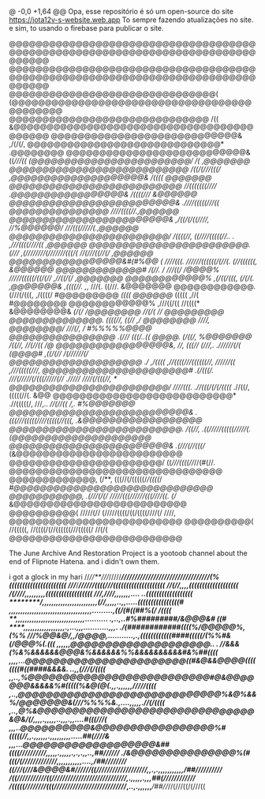@ -0,0 +1,64 @@
Opa, esse repositório é só um open-source do site https://jota12v-s-website.web.app
 To sempre fazendo atualizações no site. e sim, to usando o firebase para publicar o site.

 @@@@@@@@@@@@@@@@@@@@@@@@@@@@@@@@@@@@@@@@@@@@@@@@@@@@@@@@@@@@@@@@@@@@@@@@@@@@@@@@
@@@@@@@@@@@@@@@@@@@@@@@@@@@@@@@@@@@@@@@@@@@@@@@@@@@@@@@@@@@@@@@@@@@@@@@@@@@@@@@@
@@@@@@@@@@@@@@@@@@@@@@@@@@@@@@@(   (@@@@@@@@@@@@@@@@@@@@@@@@@@@@@@@@@@@@@@@@@@@@
@@@@@@@@@@@@@@@@@@@@@@@@@@@@@@  /((  &@@@@@@@@@@@@@@@@@@@@@@@@@@@@@@@@@@@@@@@@@@
@@@@@@@@@@@@@@@@@@@@@@@@@@@@& ,/(/(/,  @@@@@@@@@@@@@@@@@@@@@@@@@@@@@*  .@@@@@@@@
@@@@@@@@@@@@@@@@@@@@@@@@@@@&  ((*///((  (@@@@@@@@@@@@@@@@@@@@@@@@/  */( ,@@@@@@@
@@@@@@@@@@@@@@@@@@@@@@@@@@@ /((/(///(((/ ,@@@@@@@@@@@@@@@@@@@@&   /((((  @@@@@@@
@@@@@@@@@@@@@@@@@@@@@@@@@@  //(((((((//// .@@@@@@@@@@@@@@@@@&  */((((/// &@@@@@@
@@@@@@@@@@@@@@@@@@@@@@@@@& .////(((((///((  @@@@@@@@@@@@@@@  ///*/((((//.,@@@@@@
@@@@@@@@@@@@@@@@@@@@@@@@& ,/((/(/((////*,       //%@@@@@@/ *///(((/////(.,@@@@@@
@@@@@@@@@@@@@@@@@@@@@@@@/ /((((//,    ((////(((((//*..  . ,///((((////(( ,@@@@@@
@@@@@@@@@@@@@@@@@@@@@@@@. (///   ,(////////(///////(((/(*  *//(///((//(/ ,@@@@@@
@@@@@@@@@@@@@@@@@&#(#%@@ *(*  ////(((.   *//////((((((/(//(.  (//((((((, &@@@@@@
@@@@@@@@@@@@@#   /(//*.  /  ///((/  /@@@@%  /////(((((/((/(//  ,//((/(/ ,@@@@@@@
@@@@@@@@@@@@% ,(/((/(((,   (/(/(. ,@@@@@@@& ,((((//.  ,*,  ///(. ((///. &@@@@@@@
@@@@@@@@@@@@. (///(/(((, ,/((((/ #@@@@@@@@@ *((((* *@@@@@@* ((((( ,//( #@@@@@@@@
@@@@@@@@@@@@% ,///((/((  //((((* &@@@@@@@@& *(/(/ /@@@@@@@@ //(/(  //  @@@@@@@@@
@@@@@@@@@@@@@@. ((((//, *((// ,/  @@@@@@@@  ////, @@@@@@@@/ ///(/, /  #%%%%%@@@@
@@@@@@@@@@@@@@@@  .(/// *(((/..((   @@@@.  (/((/, %@@@@@@@  /((//,   //(//((  /@
@@@@@@@@@@@@@@@@@&,  //, (((//  (///,. .//////(/(  (@@@@# ,((/(//*  /(//////(/  
@@@@@@@@@@@@@@@@@@@@* ./ ,/((((  ,//((((///((((((//,     //////(( ,///(((((///, 
@@@@@@@@@@@@@@@@@@@@@@#   .(/(((/. ///(/////(/(((/////(// ./////  ////(/(((//, *
@@@@@@@@@@@@@@@@@@@@@@@@/   ////(((.  .//(((/(/(/((((*  .//((/,  (((((//(.   &@@
@@@@@@@@@@@@@@@@@@@@@@@@@@@* .//(((((/,     ///,..   *//(//((  /,.     #%@@@@@@@
@@@@@@@@@@@@@@@@@@@@@@@@@@@& .   (((///(((((////(((((//(((, .&@@@@@@@@@@@@@@@@@@
@@@@@@@@@@@@@@@@@@@@@@@@@@. /((//,  .((/////(((((/////(.  (@@@@@@@@@@@@@@@@@@@@@
@@@@@@@@@@@@@@@@@@@@@@@@& .(///(//(((/*              (&@@@@@@@@@@@@@@@@@@@@@@@@@
@@@@@@@@@@@@@@@@@@@@@@@/  ((*///((((//*//(#(//. @@@@@@@@@@@@@@@@@@@@@@@@@@@@@@@@
@@@@@@@@@@@@@,  (/**,    (((//(/(((((/*/((((*/  *#@@@@@@@@@@@@@@@@@@@@@@@@@@@@@@
@@@@@@@@@@@, .(///(/(/ /////(((//////(((////((. (/*  &@@@@@@@@@@@@@@@@@@@@@@@@@@
@@@@@@@@@@( /////(//  (/////((((/((/((((////(/  ////, @@@@@@@@@@@@@@@@@@@@@@@@@@
@@@@@@@@@@( //(((((, //((((/(//((((((///(((((/ //(/(  @@@@@@@@@@@@@@@@@@@@@@@@@@

The June Archive And Restoration Project is a yootoob channel about the end of Flipnote Hatena. and i didn't own them.




i got a glock in my hari
//*//**///*/////****///////*///**///////////////////////(%((((((((((((((((((((((
*///******/***//*********************************////((((///((((((((((((((((((((
************************************************//(//***,,,,*(((((((((((((((((((
*********************************************/(////*,,,,,,,,,*((((((((((((((((((
******///*************************,*******////*,,,,*,,,.... ..((((((((((((((((((
********/*,,,,**,,,,,,,,,,,,,,,,,,,,***(//*,,,,,..,**,.....****((((((((((((((((#
****,,,,,,,,,,,,,,,,,,,,,,,,,,,,,,,***,,,,,.........,******((/*(#((##%(/** /((((
**,,,,,,,*,,,,,,,,,,,,,,,,,,,,,,****,.......... .*,..**,..#%#########/&@@@&# ((#
****,,,,,,,,,,,,,,,,,,.,...,**,,...........,,,.  ./(############((((%/@@@@@%,(%%
*///%@@&@*/*********,,/@@@@,...........,.,((((((((((((####(((((/(%%#&(/@@@%(.(((
*,,,,,,@@@@@@@@@@@@@@@@@@@@.. . //&&&(%&%&&&&&&@@@&%&&&&&&%%&&&&&&&&&&#&%##*((((
,,,,...*@@@@@@@@@@@@@@@@@@@@@@@((#&@&&@@@@((((((((#((####&&&&.   ..*,,(///(/((((
*,,..,%@@@@@@@@@@@@@@@@@@@@@@@@@@#@&@@@@@@@&&&&&%#(((((%&@(@(.,,.,,,,,,/////((((
*,..,@@@@@@@@@@@@@@@@@@@@@@@@@@@@@%&@%&&%/@@@@@@@&(///%%%%&*.,....,,,,,.//(/((((
*,..,@%&@@@@@@@@@@@@@@@@@@@@@@@@@@@@@@@&@&/(/*,,,,.,,,,,.*.,,,.,,....***#(((///(
,,,..@@@@@@@@@@&@@@@@@@@@@@@@@@@@%#(((((//,,.,,,,,,.,,,,,,,,,.....*****##(*////&
,,,...@@@@@@@@@@@@@@@@@@@&##((((//////////*,,,,,.,,,,,.,.,.,,..,*****##***//////
***.*/&@@@@@@@@@@@@@@@%(#(((/(/////////////,,*,,,,,,*,,,....,*****/##***////////
((///(///&@@@@&#//////((///////////////////*,,.,.,,,,,,,,,*,***,/##***//////////
/((///////////((////////////////////////////*,.,,,,,.,,,******##(***////////////
/(((((////////(((///////////////////////////*,..,.,,,,,,***/##//*//(///((/(///((
